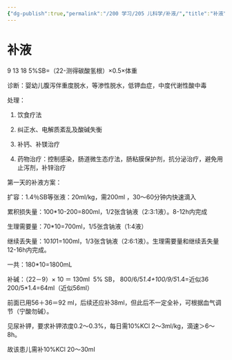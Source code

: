 ```yaml
---
{"dg-publish":true,"permalink":"/200 学习/205 儿科学/补液/","title":"补液","created":"2024-10-17T22:04:12.927+08:00","updated":"2024-10-17T23:15:21.217+08:00"}
---
```


# 补液

9 13 18
5%SB=（22-测得碳酸氢根）×0.5×体重


诊断：婴幼儿腹泻伴重度脱水，等渗性脱水，低钾血症，中度代谢性酸中毒

处理：

1. 饮食疗法
    
2. 纠正水、电解质紊乱及酸碱失衡
    
3. 补钙、补镁治疗
    
4. 药物治疗：控制感染，肠道微生态疗法，肠粘膜保护剂，抗分泌治疗，避免用止泻剂，补锌治疗  
    

第一天的补液方案：

扩容：1.4％SB等张液：20ml/kg，需200ml ，30～60分钟内快速滴入

累积损失量：100*10-200=800ml，1/2张含钠液（2:3:1液）。8-12h内完成

生理需要量：70*10=700ml，1/5张含钠液（1:4液）

继续丢失量：10*10*1=100ml，1/3张含钠液（2:6:1液）。生理需要量和继续丢失量12-16h内完成。

一共：180*10=1800mL

补碱：（22－9）× 10 ＝ 130ml  5% SB，
800/6/5*1.4+100/9/5*1.4=近似36
200/5*1.4=64ml（近似56ml）

前面已用56＋36＝92 ml，后续还应补38ml，但此后不一定全补，可根据血气调节（宁酸勿碱）。

见尿补钾，要求补钾浓度0.2～0.3%，每日需10%KCl 2～3ml/kg，滴速＞6～8h。

故该患儿需补10%KCl 20～30ml